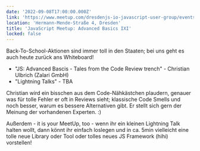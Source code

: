 ```yaml
---
date: '2022-09-08T17:00:00.000Z'
link: 'https://www.meetup.com/dresdenjs-io-javascript-user-group/events/287836549'
location: 'Hermann-Mende-Straße 4, Dresden'
title: 'JavaScript Meetup: Advanced Basics IXI'
locked: false
---
```

Back-To-School-Aktionen sind immer toll in den Staaten; bei uns geht es auch heute zurück ans Whiteboard!

* "JS: Advanced Bascis - Tales from the Code Review trench" - Christian Ulbrich (Zalari GmbH)
* "Lightning Talks" - TBA

Christian wird ein bisschen aus dem Code-Nähkästchen plaudern, genauer was für tolle Fehler er oft in Reviews sieht; klassische Code Smells und noch besser, warum es bessere Alternativen gibt. Er stellt sich gern der Meinung der vorhandenen Experten. :)

Außerdem - it is your MeetUp, too - wenn ihr ein kleinen Lightning Talk halten wollt, dann könnt ihr einfach loslegen und in ca. 5min vielleicht eine tolle neue Library oder Tool oder tolles neues JS Framework (hihi) vorstellen!
